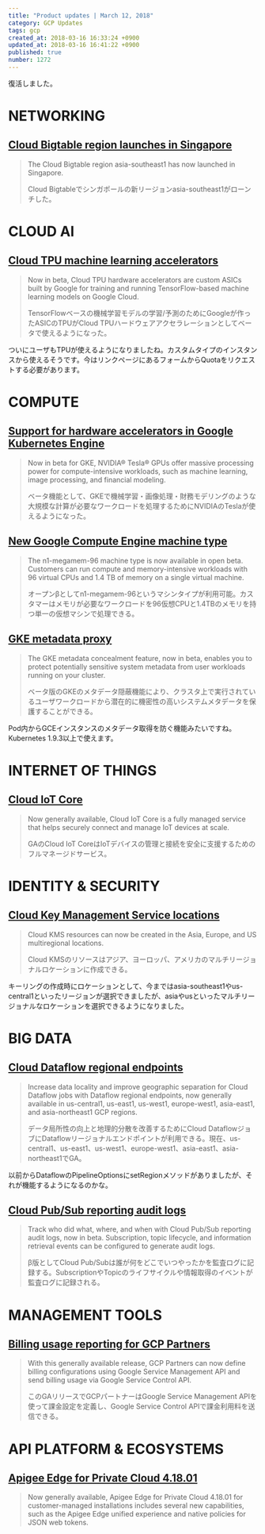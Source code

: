 ```yaml
---
title: "Product updates | March 12, 2018"
category: GCP Updates
tags: gcp
created_at: 2018-03-16 16:33:24 +0900
updated_at: 2018-03-16 16:41:22 +0900
published: true
number: 1272
---
```


復活しました。

# NETWORKING

## [Cloud Bigtable region launches in Singapore](https://cloud.google.com/bigtable/)

> The Cloud Bigtable region asia-southeast1 has now launched in Singapore.
>
> Cloud Bigtableでシンガポールの新リージョンasia-southeast1がローンチした。

# CLOUD AI

## [Cloud TPU machine learning accelerators](https://cloud.google.com/tpu/)

> Now in beta, Cloud TPU hardware accelerators are custom ASICs built by Google for training and running TensorFlow-based machine learning models on Google Cloud.
>
> TensorFlowベースの機械学習モデルの学習/予測のためにGoogleが作ったASICのTPUがCloud TPUハードウェアアクセラレーションとしてベータで使えるようになった。

ついにユーザもTPUが使えるようになりましたね。カスタムタイプのインスタンスから使えるそうです。今はリンクページにあるフォームからQuotaをリクエストする必要があります。

# COMPUTE

## [Support for hardware accelerators in Google Kubernetes Engine](https://cloud.google.com/kubernetes-engine/)

> Now in beta for GKE, NVIDIA® Tesla® GPUs offer massive processing power for compute-intensive workloads, such as machine learning, image processing, and financial modeling.
>
> ベータ機能として、GKEで機械学習・画像処理・財務モデリングのような大規模な計算が必要なワークロードを処理するためにNVIDIAのTeslaが使えるようになった。

## [New Google Compute Engine machine type](https://cloud.google.com/compute/docs/machine-types)

> The n1-megamem-96 machine type is now available in open beta. Customers can run compute and memory-intensive workloads with 96 virtual CPUs and 1.4 TB of memory on a single virtual machine.
>
> オープンβとしてn1-megamem-96というマシンタイプが利用可能。カスタマーはメモリが必要なワークロードを96仮想CPUと1.4TBのメモリを持つ単一の仮想マシンで処理できる。

## [GKE metadata proxy](https://cloud.google.com/kubernetes-engine/docs/how-to/metadata-proxy)

> The GKE metadata concealment feature, now in beta, enables you to protect potentially sensitive system metadata from user workloads running on your cluster.
>
> ベータ版のGKEのメタデータ隠蔽機能により、クラスタ上で実行されているユーザワークロードから潜在的に機密性の高いシステムメタデータを保護することができる。

Pod内からGCEインスタンスのメタデータ取得を防ぐ機能みたいですね。Kubernetes 1.9.3以上で使えます。

# INTERNET OF THINGS

## [Cloud IoT Core](https://cloud.google.com/iot-core/)

> Now generally available, Cloud IoT Core is a fully managed service that helps securely connect and manage IoT devices at scale.
> 
> GAのCloud IoT CoreはIoTデバイスの管理と接続を安全に支援するためのフルマネージドサービス。

# IDENTITY &amp; SECURITY

## [Cloud Key Management Service locations](https://cloud.google.com/kms/docs/release-notes)

> Cloud KMS resources can now be created in the Asia, Europe, and US multiregional locations.
>
> Cloud KMSのリソースはアジア、ヨーロッパ、アメリカのマルチリージョナルロケーションに作成できる。

キーリングの作成時にロケーションとして、今まではasia-southeast1やus-central1といったリージョンが選択できましたが、asiaやusといったマルチリージョナルなロケーションを選択できるようになりました。

# BIG DATA

## [Cloud Dataflow regional endpoints](https://cloud.google.com/dataflow/docs/concepts/regional-endpoints)

> Increase data locality and improve geographic separation for Cloud Dataflow jobs with Dataflow regional endpoints, now generally available in us-central1, us-east1, us-west1, europe-west1, asia-east1, and asia-northeast1 GCP regions.
>
> データ局所性の向上と地理的分散を改善するためにCloud DataflowジョブにDataflowリージョナルエンドポイントが利用できる。現在、us-central1、us-east1、us-west1、europe-west1、asia-east1、asia-northeast1でGA。

以前からDataflowのPipelineOptionsにsetRegionメソッドがありましたが、それが機能するようになるのかな。

## [Cloud Pub/Sub reporting audit logs](https://cloud.google.com/pubsub/docs/audit-logging)

> Track who did what, where, and when with Cloud Pub/Sub reporting audit logs, now in beta. Subscription, topic lifecycle, and information retrieval events can be configured to generate audit logs.
>
> β版としてCloud Pub/Subは誰が何をどこでいつやったかを監査ログに記録する。SubscriptionやTopicのライフサイクルや情報取得のイベントが監査ログに記録される。

# MANAGEMENT TOOLS

## [Billing usage reporting for GCP Partners](https://cloud.google.com/service-control/reporting-billing-metrics)

> With this generally available release, GCP Partners can now define billing configurations using Google Service Management API and send billing usage via Google Service Control API.
>
> このGAリリースでGCPパートナーはGoogle Service Management APIを使って課金設定を定義し、Google Service Control APIで課金利用料を送信できる。

# API PLATFORM &amp; ECOSYSTEMS

## [Apigee Edge for Private Cloud 4.18.01](https://docs.apigee.com/release/notes/41801-edge-private-cloud-release-notes)

> Now generally available, Apigee Edge for Private Cloud 4.18.01 for customer-managed installations includes several new capabilities, such as the Apigee Edge unified experience and native policies for JSON web tokens.
> 
> 


